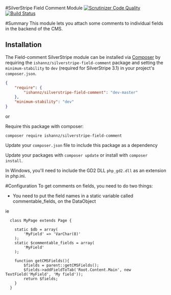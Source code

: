 #SilverStripe Field Comment Module
[![Scrutinizer Code Quality](https://scrutinizer-ci.com/g/ishannz/silverstripe-field-comment/badges/quality-score.png?b=master)](https://scrutinizer-ci.com/g/ishannz/silverstripe-field-comment/?branch=master)
[![Build Status](https://scrutinizer-ci.com/g/ishannz/silverstripe-field-comment/badges/build.png?b=master)](https://scrutinizer-ci.com/g/ishannz/silverstripe-field-comment/build-status/master)

#Summary
This module lets you attach some comments to individual fields in the backend of the CMS.

## Installation

The Field-comment SilverStripe module can be installed via [Composer](http://getcomposer.org) by requiring the
`ishannz/silverstripe-field-comment` package and setting the `minimum-stability` to `dev` (required for SilverStripe 3.1) in your
project's `composer.json`.

```json
{
    "require": {
        "ishannz/silverstripe-field-comment": "dev-master"
    },
    "minimum-stability": "dev"
}
```

or

Require this package with composer:
```
composer require ishannz/silverstripe-field-comment
```
Update your `composer.json` file to include this package as a dependency

Update your packages with ```composer update``` or install with ```composer install```.

In Windows, you'll need to include the GD2 DLL `php_gd2.dll` as an extension in php.ini.

#Configuration
To get comments on fields, you need to do two things:
- You need to put the field names in a static variable called commentable_fields, on the DataObject

ie
```
  class MyPage extends Page {

	static $db = array(
		'MyField' => 'VarChar(8)'
    );
    static $commentable_fields = array(
	    'MyField'
    );

    function getCMSFields(){
	    $fields = parent::getCMSFields();
        $fields->addFieldToTab('Root.Content.Main', new TextField('MyField', 'My field'));
		return $fields;
    }
  }
  ```
